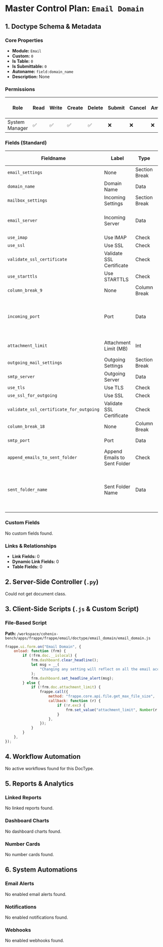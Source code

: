 # Master Control Plan: `Email Domain`

## 1. Doctype Schema & Metadata

### Core Properties
- **Module:** `Email`
- **Custom:** `0`
- **Is Table:** `0`
- **Is Submittable:** `0`
- **Autoname:** `field:domain_name`
- **Description:** None

### Permissions
| Role | Read | Write | Create | Delete | Submit | Cancel | Amend | Report | Import | Export | Print | Email | Share | Set User Perms |
|---|---|---|---|---|---|---|---|---|---|---|---|---|---|---|
| System Manager | ✅ | ✅ | ✅ | ✅ | ❌ | ❌ | ❌ | ❌ | ❌ | ❌ | ❌ | ❌ | ✅ | ❌ |


### Fields (Standard)
| Fieldname | Label | Type | Options | Required | Hidden | Read Only | Default | Description |
|---|---|---|---|---|---|---|---|---|
| `email_settings` | None | Section Break | None |  |  |  | None | None |
| `domain_name` | Domain Name | Data | None | ✅ |  |  | None | None |
| `mailbox_settings` | Incoming Settings | Section Break | None |  |  |  | None | None |
| `email_server` | Incoming Server | Data | None | ✅ |  |  | None | e.g. pop.gmail.com / imap.gmail.com |
| `use_imap` | Use IMAP | Check | None |  |  |  | 0 | None |
| `use_ssl` | Use SSL | Check | None |  |  |  | 0 | None |
| `validate_ssl_certificate` | Validate SSL Certificate | Check | None |  |  |  | 1 | None |
| `use_starttls` | Use STARTTLS | Check | None |  |  |  | 0 | None |
| `column_break_9` | None | Column Break | None |  |  |  | None | None |
| `incoming_port` | Port | Data | None |  |  |  | None | If non-standard port (e.g. POP3: 995/110, IMAP: 993/143) |
| `attachment_limit` | Attachment Limit (MB) | Int | None |  |  |  | None | Ignore attachments over this size |
| `outgoing_mail_settings` | Outgoing Settings | Section Break | None |  |  |  | None | None |
| `smtp_server` | Outgoing Server | Data | None | ✅ |  |  | None | e.g. smtp.gmail.com |
| `use_tls` | Use TLS | Check | None |  |  |  | 0 | None |
| `use_ssl_for_outgoing` | Use SSL | Check | None |  |  |  | 0 | None |
| `validate_ssl_certificate_for_outgoing` | Validate SSL Certificate | Check | None |  |  |  | 1 | None |
| `column_break_18` | None | Column Break | None |  |  |  | None | None |
| `smtp_port` | Port | Data | None |  |  |  | None | If non standard port (e.g. 587) |
| `append_emails_to_sent_folder` | Append Emails to Sent Folder | Check | None |  |  |  | 0 | None |
| `sent_folder_name` | Sent Folder Name | Data | None |  |  |  | Sent | Some mailboxes require a different Sent Folder Name e.g. "INBOX.Sent" |


### Custom Fields
No custom fields found.


### Links & Relationships
- **Link Fields:** 0
- **Dynamic Link Fields:** 0
- **Table Fields:** 0

## 2. Server-Side Controller (`.py`)
Could not get document class.


## 3. Client-Side Scripts (`.js` & Custom Script)
### File-Based Script
**Path:** `/workspace/cohenix-bench/apps/frappe/frappe/email/doctype/email_domain/email_domain.js`
```javascript
frappe.ui.form.on("Email Domain", {
	onload: function (frm) {
		if (!frm.doc.__islocal) {
			frm.dashboard.clear_headline();
			let msg = __(
				"Changing any setting will reflect on all the email accounts associated with this domain."
			);
			frm.dashboard.set_headline_alert(msg);
		} else {
			if (!frm.doc.attachment_limit) {
				frappe.call({
					method: "frappe.core.api.file.get_max_file_size",
					callback: function (r) {
						if (!r.exc) {
							frm.set_value("attachment_limit", Number(r.message) / (1024 * 1024));
						}
					},
				});
			}
		}
	},
});

```




## 4. Workflow Automation
No active workflows found for this DocType.


## 5. Reports & Analytics
### Linked Reports
No linked reports found.


### Dashboard Charts
No dashboard charts found.


### Number Cards
No number cards found.


## 6. System Automations
### Email Alerts
No enabled email alerts found.


### Notifications
No enabled notifications found.


### Webhooks
No enabled webhooks found.
